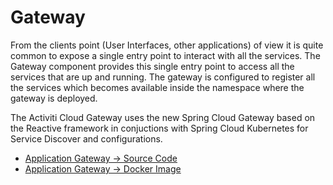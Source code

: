 # Gateway

From the clients point \(User Interfaces, other applications\) of view it is quite common to expose a single entry point to interact with all the services. The Gateway component provides this single entry point to access all the services that are up and running. The gateway is configured to register all the services which becomes available inside the namespace where the gateway is deployed.

The Activiti Cloud Gateway uses the new Spring Cloud Gateway based on the Reactive framework in conjuctions with Spring Cloud Kubernetes for Service Discover and configurations.

* [Application Gateway -&gt; Source Code](http://)
* [Application Gateway -&gt; Docker Image](http://)

